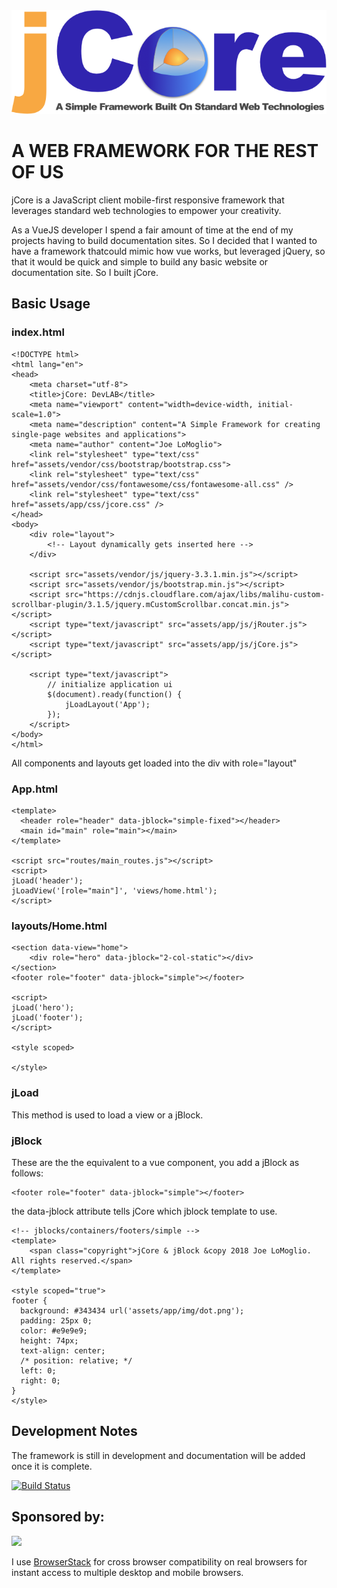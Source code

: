 <img src="jCore_Logo.png" />

# A WEB FRAMEWORK FOR THE REST OF US

jCore is a JavaScript client mobile-first responsive framework that leverages standard web technologies to empower your creativity.

As a VueJS developer I spend a fair amount of time at the end of my projects having to build documentation sites. So I decided that I wanted to have a framework thatcould mimic how vue works, but leveraged jQuery, so that it would be quick and simple to build any basic website or documentation site. So I built jCore.

## Basic Usage
### index.html
```
<!DOCTYPE html>
<html lang="en">
<head>
    <meta charset="utf-8">
    <title>jCore: DevLAB</title>
    <meta name="viewport" content="width=device-width, initial-scale=1.0">
    <meta name="description" content="A Simple Framework for creating single-page websites and applications">
    <meta name="author" content="Joe LoMoglio">
    <link rel="stylesheet" type="text/css" href="assets/vendor/css/bootstrap/bootstrap.css">
    <link rel="stylesheet" type="text/css" href="assets/vendor/css/fontawesome/css/fontawesome-all.css" />
    <link rel="stylesheet" type="text/css" href="assets/app/css/jcore.css" />
</head>
<body>
    <div role="layout">
        <!-- Layout dynamically gets inserted here -->
    </div>

    <script src="assets/vendor/js/jquery-3.3.1.min.js"></script>
    <script src="assets/vendor/js/bootstrap.min.js"></script>
    <script src="https://cdnjs.cloudflare.com/ajax/libs/malihu-custom-scrollbar-plugin/3.1.5/jquery.mCustomScrollbar.concat.min.js"></script>
    <script type="text/javascript" src="assets/app/js/jRouter.js"></script>
    <script type="text/javascript" src="assets/app/js/jCore.js"></script>

    <script type="text/javascript">
        // initialize application ui
        $(document).ready(function() {
            jLoadLayout('App');
        });
    </script>
</body>
</html>
```
All components and layouts get loaded into the div with role="layout"

### App.html

```
<template>
  <header role="header" data-jblock="simple-fixed"></header>
  <main id="main" role="main"></main>
</template> 

<script src="routes/main_routes.js"></script>
<script>
jLoad('header');
jLoadView('[role="main"]', 'views/home.html');
</script>
```

### layouts/Home.html

```
<section data-view="home">
    <div role="hero" data-jblock="2-col-static"></div>
</section>
<footer role="footer" data-jblock="simple"></footer>

<script>
jLoad('hero');
jLoad('footer');
</script>

<style scoped>

</style>
```
### jLoad 
This method is used to load a view or a jBlock. 

### jBlock

These are the the equivalent to a vue component, you add a jBlock as follows:

```
<footer role="footer" data-jblock="simple"></footer>
```

the data-jblock attribute tells jCore which jblock template to use.


```
<!-- jblocks/containers/footers/simple -->
<template>
	<span class="copyright">jCore & jBlock &copy 2018 Joe LoMoglio. All rights reserved.</span>
</template>

<style scoped="true">
footer {
  background: #343434 url('assets/app/img/dot.png');
  padding: 25px 0;
  color: #e9e9e9;
  height: 74px;
  text-align: center;
  /* position: relative; */
  left: 0;
  right: 0;
}
</style>
```

## Development Notes
The framework is still in development and documentation will be added once it is complete.

[![Build Status][jlomoglio-badge]][jlomoglio-badge-url]


## Sponsored by:
<img src="https://bstacksupport.zendesk.com/attachments/token/NKFfHCZxmMGztqO7sgxUrmP5b/?name=Logo-01.svg" width="250" />

I use <a href="https://www.browserstack.com" target="_blank">BrowserStack</a> for cross browser compatibility on real browsers  for instant access to multiple desktop and mobile browsers.

[jlomoglio-badge]: https://travis-ci.org/angular/quickstart.svg?branch=master
[jlomoglio-badge-url]: https://jlomoglio.github.io/2018/
